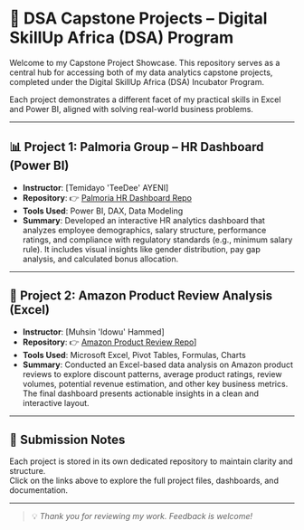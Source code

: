 # 💼 DSA Capstone Projects – Digital SkillUp Africa (DSA) Program

Welcome to my Capstone Project Showcase. This repository serves as a central hub for accessing both of my data analytics capstone projects, completed under the Digital SkillUp Africa (DSA) Incubator Program.

Each project demonstrates a different facet of my practical skills in Excel and Power BI, aligned with solving real-world business problems.

---

## 📊 Project 1: Palmoria Group – HR Dashboard (Power BI)
- **Instructor**: [Temidayo 'TeeDee' AYENI]
- **Repository**: 👉 [Palmoria HR Dashboard Repo](https://github.com/AMO-05/Palmoria-HR-Capstone-Project/blob/main/README.md)
- **Tools Used**: Power BI, DAX, Data Modeling
- **Summary**:
  Developed an interactive HR analytics dashboard that analyzes employee demographics, salary structure, performance ratings, and compliance with regulatory standards (e.g., minimum salary rule). It includes visual insights like gender distribution, pay gap analysis, and calculated bonus allocation.

---

## 🛒 Project 2: Amazon Product Review Analysis (Excel)
- **Instructor**: [Muhsin 'Idowu' Hammed]
- **Repository**: 👉 [Amazon Product Review Repo]([https://github.com/AMO-05/Amazon_Product_Capstone_Project)]
- **Tools Used**: Microsoft Excel, Pivot Tables, Formulas, Charts
- **Summary**:
  Conducted an Excel-based data analysis on Amazon product reviews to explore discount patterns, average product ratings, review volumes, potential revenue estimation, and other key business metrics. The final dashboard presents actionable insights in a clean and interactive layout.

---

## 🎯 Submission Notes

Each project is stored in its own dedicated repository to maintain clarity and structure.  
Click on the links above to explore the full project files, dashboards, and documentation.

---

> 💡 _Thank you for reviewing my work. Feedback is welcome!_
